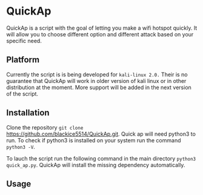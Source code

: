# QuickAp

QuickAp is a script with the goal of letting you make a wifi hotspot quickly. It will allow you to choose different option and different
attack based on your specific need.

## Platform

Currently the script is is being developed for `kali-linux 2.0.` Their is no guarantee that QuickAp will work in older version of kali
linux or in other distribution at the moment. More support will be added in the next version of the script.

## Installation

Clone the repository `git clone` https://github.com/blackice5514/QuickAp.git. Quick ap will need python3 to run. To check if python3
is installed on your system run the command `python3 -V`.

To lauch the script run the following command in the main directory `python3 quick_ap.py`. QuickAp will install the missing dependency automatically.

## Usage

